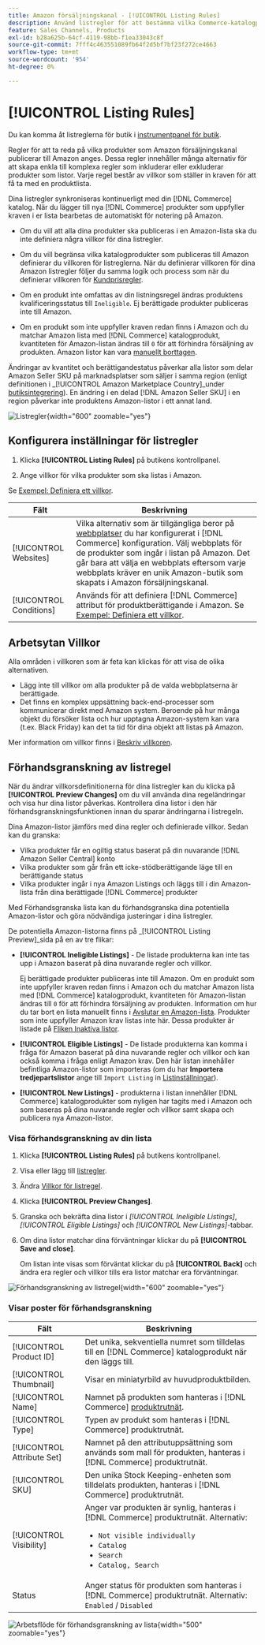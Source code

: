 ```yaml
---
title: Amazon försäljningskanal - [!UICONTROL Listing Rules]
description: Använd listregler för att bestämma vilka Commerce-katalogprodukter som publiceras som Amazon Marketplace-listor.
feature: Sales Channels, Products
exl-id: b28a625b-64cf-4119-98bb-f1ea33043c8f
source-git-commit: 7fff4c463551089fb64f2d5bf7bf23f272ce4663
workflow-type: tm+mt
source-wordcount: '954'
ht-degree: 0%

---
```


# [!UICONTROL Listing Rules]

Du kan komma åt listreglerna för butik i [instrumentpanel för butik](./amazon-store-dashboard.md).

Regler för att ta reda på vilka produkter som Amazon försäljningskanal publicerar till Amazon anges. Dessa regler innehåller många alternativ för att skapa enkla till komplexa regler som inkluderar eller exkluderar produkter som listor. Varje regel består av villkor som ställer in kraven för att få ta med en produktlista.

Dina listregler synkroniseras kontinuerligt med din [!DNL Commerce] katalog. När du lägger till nya [!DNL Commerce] produkter som uppfyller kraven i er lista bearbetas de automatiskt för notering på Amazon.

- Om du vill att alla dina produkter ska publiceras i en Amazon-lista ska du inte definiera några villkor för dina listregler.

- Om du vill begränsa vilka katalogprodukter som publiceras till Amazon definierar du villkoren för listreglerna. När du definierar villkoren för dina Amazon listregler följer du samma logik och process som när du definierar villkoren för [Kundprisregler](https://experienceleague.adobe.com/docs/commerce-admin/marketing/promotions/cart-rules/price-rules-cart.html).

- Om en produkt inte omfattas av din listningsregel ändras produktens kvalificeringsstatus till `Ineligible`. Ej berättigade produkter publiceras inte till Amazon.

- Om en produkt som inte uppfyller kraven redan finns i Amazon och du matchar Amazon lista med [!DNL Commerce] katalogprodukt, kvantiteten för Amazon-listan ändras till `0` för att förhindra försäljning av produkten. Amazon listor kan vara [manuellt borttagen](./end-listings-manually.md).

Ändringar av kvantitet och berättigandestatus påverkar alla listor som delar Amazon Seller SKU på marknadsplatser som säljer i samma region (enligt definitionen i _[!UICONTROL Amazon Marketplace Country]_under [butiksintegrering](./store-integration.md)). En ändring i en delad [!DNL Amazon Seller SKU] i en region påverkar inte produktens Amazon-listor i ett annat land.

![Listregler](assets/ob-listing-rules.png){width="600" zoomable="yes"}

## Konfigurera inställningar för listregler

1. Klicka **[!UICONTROL Listing Rules]** på butikens kontrollpanel.

1. Ange villkor för vilka produkter som ska listas i Amazon.

Se [Exempel: Definiera ett villkor](./ob-define-condition-example.md).

| Fält | Beskrivning |
|-------------------------|---------------------------------------------------------------------------------------------------------------------------------------------------------------------------------------------------------------------------------------------------------------------------------------------------------------------------------------------------------------------------------------|
| [!UICONTROL Websites] | Vilka alternativ som är tillgängliga beror på [webbplatser](https://experienceleague.adobe.com/docs/commerce-admin/start/setup/websites-stores-views.html) du har konfigurerat i [!DNL Commerce] konfiguration. Välj webbplats för de produkter som ingår i listan på Amazon. Det går bara att välja en webbplats eftersom varje webbplats kräver en unik Amazon-butik som skapats i Amazon försäljningskanal. |
| [!UICONTROL Conditions] | Används för att definiera [!DNL Commerce] attribut för produktberättigande i Amazon. Se [Exempel: Definiera ett villkor](./ob-define-condition-example.md). |

## Arbetsytan Villkor

Alla områden i villkoren som är feta kan klickas för att visa de olika alternativen.

- Lägg inte till villkor om alla produkter på de valda webbplatserna är berättigade.
- Det finns en komplex uppsättning back-end-processer som kommunicerar direkt med Amazon system. Beroende på hur många objekt du försöker lista och hur upptagna Amazon-system kan vara (t.ex. Black Friday) kan det ta tid för dina objekt att listas på Amazon.

Mer information om villkor finns i [Beskriv villkoren](https://experienceleague.adobe.com/docs/commerce-admin/marketing/promotions/cart-rules/price-rules-cart.html).

## Förhandsgranskning av listregel

När du ändrar villkorsdefinitionerna för dina listregler kan du klicka på **[!UICONTROL Preview Changes]** om du vill använda dina regeländringar och visa hur dina listor påverkas. Kontrollera dina listor i den här förhandsgranskningsfunktionen innan du sparar ändringarna i listregeln.

Dina Amazon-listor jämförs med dina regler och definierade villkor. Sedan kan du granska:

- Vilka produkter får en ogiltig status baserat på din nuvarande [!DNL Amazon Seller Central] konto
- Vilka produkter som går från ett icke-stödberättigande läge till en berättigande status
- Vilka produkter ingår i nya Amazon Listings och läggs till i din Amazon-lista från dina berättigade [!DNL Commerce] produkter

Med Förhandsgranska lista kan du förhandsgranska dina potentiella Amazon-listor och göra nödvändiga justeringar i dina listregler.

De potentiella Amazon-listorna finns på _[!UICONTROL Listing Preview]_sida på en av tre flikar:

- **[!UICONTROL Ineligible Listings]** - De listade produkterna kan inte tas upp i Amazon baserat på dina nuvarande regler och villkor.

  Ej berättigade produkter publiceras inte till Amazon. Om en produkt som inte uppfyller kraven redan finns i Amazon och du matchar Amazon lista med [!DNL Commerce] katalogprodukt, kvantiteten för Amazon-listan ändras till `0` för att förhindra försäljning av produkten. Information om hur du tar bort en lista manuellt finns i [Avslutar en Amazon-lista](./end-listings-manually.md). Produkter som inte uppfyller Amazon krav listas inte här. Dessa produkter är listade på [Fliken Inaktiva listor](./inactive-listings.md).

- **[!UICONTROL Eligible Listings]** - De listade produkterna kan komma i fråga för Amazon baserat på dina nuvarande regler och villkor och kan också komma i fråga enligt Amazon krav. Den här listan innehåller befintliga Amazon-listor som importeras (om du har **Importera tredjepartslistor** ange till `Import Listing` in [Listinställningar](./third-party-listing-settings.md)).

- **[!UICONTROL New Listings]** - produkterna i listan innehåller [!DNL Commerce] katalogprodukter som nyligen har tagits med i Amazon och som baseras på dina nuvarande regler och villkor samt skapa och publicera nya Amazon-listor.

### Visa förhandsgranskning av din lista

1. Klicka **[!UICONTROL Listing Rules]** på butikens kontrollpanel.

1. Visa eller lägg till [listregler](./listing-rules.md).

1. Ändra [Villkor för listregel](./ob-define-condition-example.md).

1. Klicka **[!UICONTROL Preview Changes]**.

1. Granska och bekräfta dina listor i _[!UICONTROL Ineligible Listings]_,_[!UICONTROL Eligible Listings]_ och _[!UICONTROL New Listings]_-tabbar.

1. Om dina listor matchar dina förväntningar klickar du på **[!UICONTROL Save and close]**.

   Om listan inte visas som förväntat klickar du på **[!UICONTROL Back]** och ändra era regler och villkor tills era listor matchar era förväntningar.

![Förhandsgranskning av listregel](assets/amazon-listing-rule-preview.png){width="600" zoomable="yes"}

### Visar poster för förhandsgranskning

| Fält | Beskrivning |
|----------------------------|---------------------------------------------------------------------------------------------------------------------------------------------------------------------------------------------------------|
| [!UICONTROL Product ID] | Det unika, sekventiella numret som tilldelas till en [!DNL Commerce] katalogprodukt när den läggs till. |
| [!UICONTROL Thumbnail] | Visar en miniatyrbild av huvudproduktbilden. |
| [!UICONTROL Name] | Namnet på produkten som hanteras i [!DNL Commerce] [produktrutnät](https://experienceleague.adobe.com/docs/commerce-admin/catalog/products/products-list.html). |
| [!UICONTROL Type] | Typen av produkt som hanteras i [!DNL Commerce] produktrutnät. |
| [!UICONTROL Attribute Set] | Namnet på den attributuppsättning som används som mall för produkten, hanteras i [!DNL Commerce] produktrutnät. |
| [!UICONTROL SKU] | Den unika Stock Keeping-enheten som tilldelats produkten, hanteras i [!DNL Commerce] produktrutnät. |
| [!UICONTROL Visibility] | Anger var produkten är synlig, hanteras i [!DNL Commerce] produktrutnät. Alternativ:<ul><li>`Not visible individually`</li><li>`Catalog`</li><li>`Search`</li><li>`Catalog, Search`</li></ul> |
| Status | Anger status för produkten som hanteras i [!DNL Commerce] produktrutnät. Alternativ: `Enabled` / `Disabled` |

![Arbetsflöde för förhandsgranskning av lista](assets/listing-preview-flowchart.png){width="500" zoomable="yes"}
